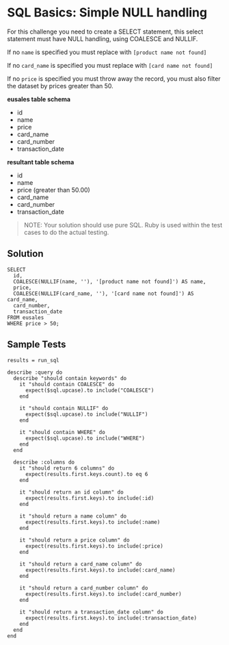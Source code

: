 # SQL Basics: Simple NULL handling

For this challenge you need to create a SELECT statement, this select statement must have NULL handling, using COALESCE and NULLIF.

If no `name` is specified you must replace with `[product name not found]`

If no `card_name` is specified you must replace with `[card name not found]`

If no `price` is specified you must throw away the record, you must also filter the dataset by prices greater than 50.

**eusales table schema**
* id
* name
* price
* card_name
* card_number
* transaction_date

**resultant table schema**
* id
* name
* price (greater than 50.00)
* card_name
* card_number
* transaction_date

> NOTE: Your solution should use pure SQL. Ruby is used within the test cases to do the actual testing.

## Solution
```
SELECT
  id,
  COALESCE(NULLIF(name, ''), '[product name not found]') AS name,
  price,
  COALESCE(NULLIF(card_name, ''), '[card name not found]') AS card_name,
  card_number,
  transaction_date
FROM eusales
WHERE price > 50;
```

## Sample Tests
```
results = run_sql

describe :query do
  describe "should contain keywords" do    
    it "should contain COALESCE" do
      expect($sql.upcase).to include("COALESCE")
    end
    
    it "should contain NULLIF" do
      expect($sql.upcase).to include("NULLIF")
    end
    
    it "should contain WHERE" do
      expect($sql.upcase).to include("WHERE")
    end
  end

  describe :columns do
    it "should return 6 columns" do
      expect(results.first.keys.count).to eq 6
    end
    
    it "should return an id column" do
      expect(results.first.keys).to include(:id)
    end
    
    it "should return a name column" do
      expect(results.first.keys).to include(:name)
    end
    
    it "should return a price column" do
      expect(results.first.keys).to include(:price)
    end
    
    it "should return a card_name column" do
      expect(results.first.keys).to include(:card_name)
    end
    
    it "should return a card_number column" do
      expect(results.first.keys).to include(:card_number)
    end
    
    it "should return a transaction_date column" do
      expect(results.first.keys).to include(:transaction_date)
    end
  end
end
```